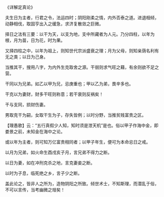 《详解定真论》

夫生日为主者，行君之令，法运四时；阴阳刚柔之情，内外否泰之道。进退相倾，动静相伐，取固亨出入之缓急，求济复散敛之巨微。

择日之法有三要：以干为天，以支为地，支中所藏者为人元。乃分四柱，以年为根，月为苗，日为花，时为果。

又择四柱之中，以年为祖上，则知世代宗派盛衰之理；月为父母，则知亲荫名利有无之类；以日为己身。

当推其干，搜用八字，为内外生克取舍之源。干弱则求气旺之藉，有余则欲不足之营。

干同以为兄弟。如乙以甲为兄，忌庚重也；甲以乙为弟，畏辛多也。

干克以为妻财，财多干旺则称意；若干衰则反祸矣！

干与支同，损财伤妻。

男取克干为嗣，女取干生为子，存失皆例；以时分野，当推贫贱富贵之区。

【理愚歌】云：“五行真假少人知，知时须是泄天机”是也。俗以甲子作海中金，即娄景之前，未知金在海中之论。

或以年为主者，则可知万亿富贵相同者；以甲子年生，便可为本命忌日之戒。

以月为兄弟，如火命生酉戌亥子月，言兄弟不得力之断。

以日为妻，如在冲刑克杀之地，言克妻妾之断。

以时为子息，临死绝之乡，言子少之断。

盖此论之，皆非人之所为，造物阴阳之所致。倾世术士，不知斯理，而潜乱于俗，不可以言传，当考幽微之玵矣！

